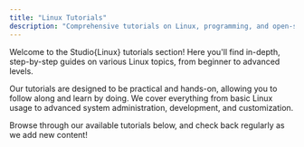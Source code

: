 ```yaml
---
title: "Linux Tutorials"
description: "Comprehensive tutorials on Linux, programming, and open-source software"
---
```


Welcome to the Studio{Linux} tutorials section! Here you'll find in-depth, step-by-step guides on various Linux topics, from beginner to advanced levels.

Our tutorials are designed to be practical and hands-on, allowing you to follow along and learn by doing. We cover everything from basic Linux usage to advanced system administration, development, and customization.

Browse through our available tutorials below, and check back regularly as we add new content!
